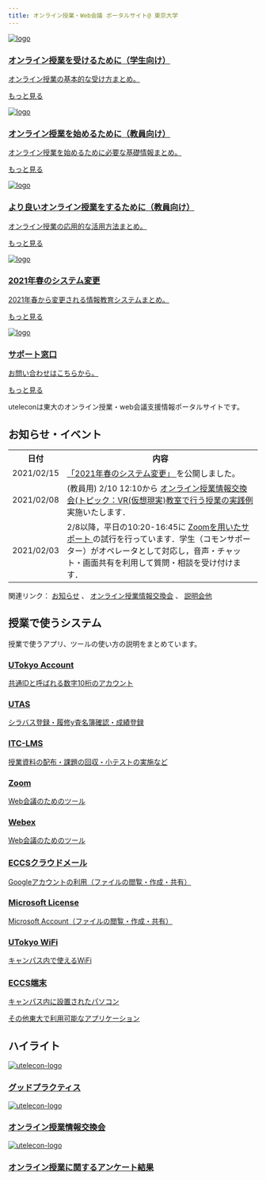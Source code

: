 ```yaml
---
title: オンライン授業・Web会議 ポータルサイト@ 東京大学
---
```


<section class="top-page-section-wrapper">
  <div class="top-page-top-wrapper">
    <a class="top-page-top-element-wrapper" href="oc/">
      <div class="top-page-top-element">
        <img src="/assets/images/online_students.svg" alt="logo" />
        <h3>オンライン授業を受けるために（学生向け）</h3>
        <p>オンライン授業の基本的な受け方まとめ。</p>
        <p class="watch-more">もっと見る</p>
      </div>
    </a>
    <a class="top-page-top-element-wrapper" href="faculty_members/">
      <div class="top-page-top-element">
        <img src="/assets/images/online_profs.svg" alt="logo" />
        <h3>オンライン授業を始めるために（教員向け）</h3>
        <p>オンライン授業を始めるために必要な基礎情報まとめ。</p>
        <p class="watch-more">もっと見る</p>
      </div>
    </a>
    <a class="top-page-top-element-wrapper" href="#">
      <div class="top-page-top-element">
        <img src="/assets/images/online_application.svg" alt="logo" />
        <h3>より良いオンライン授業をするために（教員向け）</h3>
        <p>オンライン授業の応用的な活用方法まとめ。</p>
        <p class="watch-more">もっと見る</p>
      </div>
    </a>
    <a class="top-page-top-element-wrapper" href="change2021s/">
      <div class="top-page-top-element">
        <img src="/assets/images/system_2021.svg" alt="logo" />
        <h3>2021年春のシステム変更</h3>
        <p>2021年春から変更される情報教育システムまとめ。</p>
        <p class="watch-more">もっと見る</p>
      </div>
    </a>
    <a class="top-page-top-element-wrapper" href="#">
      <div class="top-page-top-element">
        <img src="/assets/images/support.svg" alt="logo" />
        <h3>サポート窓口</h3>
        <p>お問い合わせはこちらから。</p>
        <p class="watch-more">もっと見る</p>
      </div>
    </a>
  </div>
</section>

<p class="about_this_site">
  uteleconは東大のオンライン授業・web会議支援情報ポータルサイトです。
</p>

<section class="top-page-section-wrapper">
  <h2>お知らせ・イベント</h2>
  <table>
    <tr>
      <th>日付</th>
      <th>内容</th>
    </tr>
    <tr>
      <td>2021/02/15</td>
      <td>
        <a href="change2021s/"> 「2021年春のシステム変更」 </a>
        を公開しました。
      </td>
    </tr>
    <tr>
      <td>2021/02/08</td>
      <td>
        (教員用) 2/10 12:10から
        <a href="events/2020-luncheon/">
          オンライン授業情報交換会(トピック：VR(仮想現実)教室で行う授業の実践例
        </a>
        実施いたします．
      </td>
    </tr>
    <tr>
      <td>2021/02/03</td>
      <td>
        2/8以降，平日の10:20-16:45に
        <a
          href="supports/#zoom%E3%82%92%E7%94%A8%E3%81%84%E3%81%9F%E3%82%B5%E3%83%9D%E3%83%BC%E3%83%88"
        >
          Zoomを用いたサポート
        </a>
        の試行を行っています．学生（コモンサポーター）がオペレータとして対応し，音声・チャット・画面共有を利用して質問・相談を受け付けます．
      </td>
    </tr>
  </table>
  <p>
    関連リンク：
    <a href="notice/">お知らせ</a>
    、
    <a href="events/2020-luncheon/">オンライン授業情報交換会</a>
    、
    <a href="events/">説明会他</a>
  </p>
</section>

<section class="top-page-section-wrapper">
  <h2>授業で使うシステム</h2>
  <p class="top-page-section-description">
    授業で使うアプリ、ツールの使い方の説明をまとめています。
  </p>
  <div class="small-card-wrapper">
    <a href="#" class="small-card-anchor">
      <div class="small-card">
        <h3>UTokyo Account</h3>
        <p>共通IDと呼ばれる数字10桁のアカウント</p>
      </div>
    </a>
    <a href="#" class="small-card-anchor">
      <div class="small-card">
        <h3>UTAS</h3>
        <p>シラバス登録・履修y査名簿確認・成績登録</p>
      </div>
    </a>
    <a href="#" class="small-card-anchor">
      <div class="small-card">
        <h3>ITC-LMS</h3>
        <p>授業資料の配布・課題の回収・小テストの実施など</p>
      </div>
    </a>
    <a href="#" class="small-card-anchor">
      <div class="small-card">
        <h3>Zoom</h3>
        <p>Web会議のためのツール</p>
      </div>
    </a>
    <a href="#" class="small-card-anchor">
      <div class="small-card">
        <h3>Webex</h3>
        <p>Web会議のためのツール</p>
      </div>
    </a>
    <a href="#" class="small-card-anchor">
      <div class="small-card">
        <h3>ECCSクラウドメール</h3>
        <p>Googleアカウントの利用（ファイルの閲覧・作成・共有）</p>
      </div>
    </a>
    <a href="#" class="small-card-anchor">
      <div class="small-card">
        <h3>Microsoft License</h3>
        <p>Microsoft Account（ファイルの閲覧・作成・共有）</p>
      </div>
    </a>
    <a href="#" class="small-card-anchor">
      <div class="small-card">
        <h3>UTokyo WiFi</h3>
        <p>キャンパス内で使えるWiFi</p>
      </div>
    </a>
    <a href="#" class="small-card-anchor">
      <div class="small-card">
        <h3>ECCS端末</h3>
        <p>キャンパス内に設置されたパソコン</p>
      </div>
    </a>
    <a href="#" class="small-card-anchor">
      <div class="small-card">
        <h3の他</h3>
        <p>その他東大で利用可能なアプリケーション</p>
      </div>
    </a>
  </div>
</section>

<section class="top-page-section-wrapper">
  <h2>ハイライト</h2>
  <div class="normal-card-wrapper">
    <a href="#" class="normal-card-anchor">
      <div class="normal-card">
        <img src="/assets/images/hoge.svg" alt="utelecon-logo" />
        <h3>グッドプラクティス</h3>
      </div>
    </a>
    <a href="#" class="normal-card-anchor">
      <div class="normal-card">
        <img src="/assets/images/hoge.svg" alt="utelecon-logo" />
        <h3>オンライン授業情報交換会</h3>
      </div>
    </a>
    <a href="#" class="normal-card-anchor">
      <div class="normal-card">
        <img src="/assets/images/hoge.svg" alt="utelecon-logo" />
        <h3>オンライン授業に関するアンケート結果</h3>
      </div>
    </a>
  </div>
</section>
